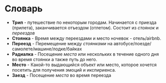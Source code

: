 # Словарь

* **Трип** - путешествие по некоторым городам. Начинается с приезда (прилета), заканчивается отъездом (отлетом). Состоит из *стоянок* и *переездов*
* **Стоянка** - Время между переездами и место ночевок - отель/airbnb. 
* **Переезд** - Перемещение между *стоянками* на автобусе/поезде/самолете/машине/лодке/байках
* **Радиалка** - Посещение *места* или нескольких в течение одного дня во время стоянки а также путь до него.
* **Место** - Какой-то выдающийся объект или место, которое хочется посетить для получения эмоций и икспириенса.
* **Заезд** - Посещение *места* во время переезда
